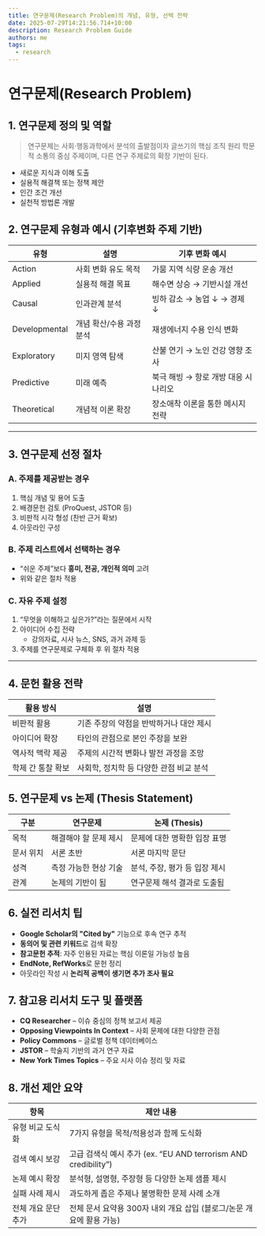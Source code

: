 ```yaml
---
title: 연구문제(Research Problem)의 개념, 유형, 선택 전략
date: 2025-07-29T14:21:56.714+10:00
description: Research Problem Guide
authors: me
tags:
  - research
---
```


# 연구문제(Research Problem)

## 1. 연구문제 정의 및 역할

> 연구문제는 사회·행동과학에서 분석의 출발점이자 글쓰기의 핵심 조직 원리
> 학문적 소통의 중심 주제이며, 다른 연구 주제로의 확장 기반이 된다.

- 새로운 지식과 이해 도출
- 실용적 해결책 또는 정책 제안
- 인간 조건 개선
- 실천적 방법론 개발

## 2. 연구문제 유형과 예시 (기후변화 주제 기반)

| 유형          | 설명 | 기후 변화 예시 |
|---------------|------|----------------|
| Action        | 사회 변화 유도 목적 | 가뭄 지역 식량 운송 개선 |
| Applied       | 실용적 해결 목표 | 해수면 상승 → 기반시설 개선 |
| Causal        | 인과관계 분석 | 빙하 감소 → 농업 ↓ → 경제 ↓ |
| Developmental | 개념 확산/수용 과정 분석 | 재생에너지 수용 인식 변화 |
| Exploratory   | 미지 영역 탐색 | 산불 연기 → 노인 건강 영향 조사 |
| Predictive    | 미래 예측 | 북극 해빙 → 항로 개방 대응 시나리오 |
| Theoretical   | 개념적 이론 확장 | 장소애착 이론을 통한 메시지 전략 |

---

## 3. 연구문제 선정 절차

### A. 주제를 제공받는 경우

1. 핵심 개념 및 용어 도출
2. 배경문헌 검토 (ProQuest, JSTOR 등)
3. 비판적 시각 형성 (찬반 근거 확보)
4. 아웃라인 구성

### B. 주제 리스트에서 선택하는 경우

- “쉬운 주제”보다 **흥미, 전공, 개인적 의미** 고려
- 위와 같은 절차 적용

### C. 자유 주제 설정

1. “무엇을 이해하고 싶은가?”라는 질문에서 시작
2. 아이디어 수집 전략
   - 강의자료, 시사 뉴스, SNS, 과거 과제 등
3. 주제를 연구문제로 구체화 후 위 절차 적용

---

## 4. 문헌 활용 전략

| 활용 방식            | 설명 |
|----------------------|------|
| 비판적 활용           | 기존 주장의 약점을 반박하거나 대안 제시 |
| 아이디어 확장         | 타인의 관점으로 본인 주장을 보완 |
| 역사적 맥락 제공      | 주제의 시간적 변화나 발전 과정을 조망 |
| 학제 간 통찰 확보      | 사회학, 정치학 등 다양한 관점 비교 분석 |

## 5. 연구문제 vs 논제 (Thesis Statement)

| 구분        | 연구문제 | 논제 (Thesis) |
|-------------|-----------|----------------|
| 목적        | 해결해야 할 문제 제시 | 문제에 대한 명확한 입장 표명 |
| 문서 위치   | 서론 초반 | 서론 마지막 문단 |
| 성격        | 측정 가능한 현상 기술 | 분석, 주장, 평가 등 입장 제시 |
| 관계        | 논제의 기반이 됨 | 연구문제 해석 결과로 도출됨 |

## 6. 실전 리서치 팁

- **Google Scholar의 "Cited by"** 기능으로 후속 연구 추적
- **동의어 및 관련 키워드**로 검색 확장
- **참고문헌 추적**: 자주 인용된 자료는 핵심 이론일 가능성 높음
- **EndNote, RefWorks**로 문헌 정리
- 아웃라인 작성 시 **논리적 공백이 생기면 추가 조사 필요**

## 7. 참고용 리서치 도구 및 플랫폼

- **CQ Researcher** – 이슈 중심의 정책 보고서 제공
- **Opposing Viewpoints In Context** – 사회 문제에 대한 다양한 관점
- **Policy Commons** – 글로벌 정책 데이터베이스
- **JSTOR** – 학술지 기반의 과거 연구 자료
- **New York Times Topics** – 주요 시사 이슈 정리 및 자료

## 8. 개선 제안 요약

| 항목              | 제안 내용 |
|-------------------|-----------|
| 유형 비교 도식화     | 7가지 유형을 목적/적용성과 함께 도식화 |
| 검색 예시 보강      | 고급 검색식 예시 추가 (ex. “EU AND terrorism AND credibility”) |
| 논제 예시 확장      | 분석형, 설명형, 주장형 등 다양한 논제 샘플 제시 |
| 실패 사례 제시      | 과도하게 좁은 주제나 불명확한 문제 사례 소개 |
| 전체 개요 문단 추가 | 전체 문서 요약용 300자 내외 개요 삽입 (블로그/논문 개요에 활용 가능) |
